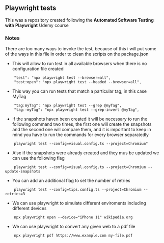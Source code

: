 ## Playwright tests

This was a repository created following the **Automated Software Testing with Playwright** Udemy course

### Notes

There are too many ways to invoke the test, because of this i will put some of the ways in this file in order to clean the scripts on the package.json

* This will allow to run test in all available browsers when there is no configuration file created

```
    "test": "npx playwright test --browser=all",
    "test:open": "npx playwright test --headed --browser=all",
```

* This way you can run tests that match a particular tag, in this case MyTag

```
    "tag:myTag": "npx playwright test --grep @myTag",
    "tag:-myTag": "npx playwright test --grep-invert @myTag",
```

* If the snapshots haven been created it will be necessary to run the following command two times, the first one will create the snapshots and the second one will compare them, and it is important to keep in mind you have to run the commands for every browser separatedly

```
    playwright test --config=visual.config.ts --project=Chromium"
```

* Also if the snapshots were already created and they mus be updated we can use the following flag

```
    playwright test --config=visual.config.ts --project=Chromium --update-snapshots
```

* You can add an additional flag to set the number of retries

```
    playwright test --config=tips.config.ts --project=Chromium --retries=3
```

* We can use playwright to simulate different enviroments including different devices

```
    npx playwright open --device="iPhone 11" wikipedia.org
```

* We can use playwright to convert any given web to a pdf file

```
    npx playwright pdf https://www.example.com my-file.pdf
```
